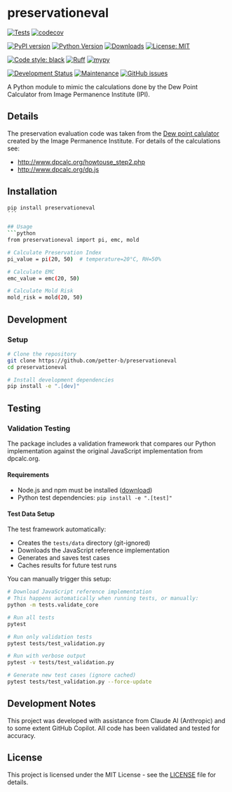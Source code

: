 # preservationeval

<!-- Build and Coverage Status -->
[![Tests](https://github.com/petter-b/preservationeval/actions/workflows/tests.yml/badge.svg)](https://github.com/petter-b/preservationeval/actions/workflows/tests.yml)
[![codecov](https://codecov.io/gh/petter-b/preservationeval/branch/main/graph/badge.svg)](https://codecov.io/gh/petter-b/preservationeval)

<!-- Package Information -->
[![PyPI version](https://badge.fury.io/py/preservationeval.svg)](https://badge.fury.io/py/preservationeval)
[![Python Version](https://img.shields.io/pypi/pyversions/preservationeval.svg)](https://pypi.org/project/preservationeval/)
[![Downloads](https://static.pepy.tech/badge/preservationeval)](https://pepy.tech/project/preservationeval)
[![License: MIT](https://img.shields.io/badge/License-MIT-yellow.svg)](https://opensource.org/licenses/MIT)

<!-- Code Quality -->
[![Code style: black](https://img.shields.io/badge/code%20style-black-000000.svg)](https://github.com/psf/black)
[![Ruff](https://img.shields.io/endpoint?url=https://raw.githubusercontent.com/astral-sh/ruff/main/assets/badge/v2.json)](https://github.com/astral-sh/ruff)
[![mypy](https://img.shields.io/badge/mypy-typed-blue.svg)](http://mypy-lang.org/)

<!-- Development Status -->
[![Development Status](https://img.shields.io/pypi/status/preservationeval.svg)](https://pypi.org/project/preservationeval/)
[![Maintenance](https://img.shields.io/badge/Maintained%3F-yes-green.svg)](https://github.com/petter-b/preservationeval/graphs/commit-activity)
[![GitHub issues](https://img.shields.io/github/issues/petter-b/preservationeval.svg)](https://github.com/petter-b/preservationeval/issues/)

A Python module to mimic the calculations done by the Dew Point Calculator from Image Permanence Institute (IPI).

## Details
The preservation evaluation code was taken from the [Dew point calulator](http://www.dpcalc.org) created by the Image Permanence Institute. For details of the calculations see:
 - http://www.dpcalc.org/howtouse_step2.php
 - http://www.dpcalc.org/dp.js


## Installation

```bash
pip install preservationeval
´´´

## Usage
```python
from preservationeval import pi, emc, mold

# Calculate Preservation Index
pi_value = pi(20, 50)  # temperature=20°C, RH=50%

# Calculate EMC
emc_value = emc(20, 50)

# Calculate Mold Risk
mold_risk = mold(20, 50)
```

## Development

### Setup

```bash
# Clone the repository
git clone https://github.com/petter-b/preservationeval
cd preservationeval

# Install development dependencies
pip install -e ".[dev]"
```

## Testing

### Validation Testing
The package includes a validation framework that compares our Python implementation
against the original JavaScript implementation from dpcalc.org.

#### Requirements
- Node.js and npm must be installed ([download](https://nodejs.org/))
- Python test dependencies: `pip install -e ".[test]"`

#### Test Data Setup
The test framework automatically:
- Creates the `tests/data` directory (git-ignored)
- Downloads the JavaScript reference implementation
- Generates and saves test cases
- Caches results for future test runs

You can manually trigger this setup:
```bash
# Download JavaScript reference implementation
# This happens automatically when running tests, or manually:
python -m tests.validate_core

# Run all tests
pytest

# Run only validation tests
pytest tests/test_validation.py

# Run with verbose output
pytest -v tests/test_validation.py

# Generate new test cases (ignore cached)
pytest tests/test_validation.py --force-update
```

## Development Notes

This project was developed with assistance from Claude AI (Anthropic) and to some extent GitHub Copilot. All code has been validated and tested for accuracy.

## License

This project is licensed under the MIT License - see the [LICENSE](LICENSE) file for details.

